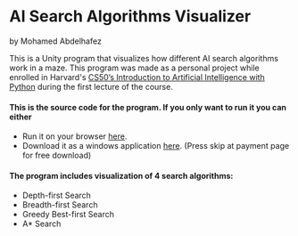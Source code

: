 # AI Search Algorithms Visualizer
by Mohamed Abdelhafez

This is a Unity program that visualizes how different AI search algorithms work in a maze. This program was made as a personal project while enrolled in Harvard's [CS50’s Introduction to Artificial Intelligence with Python](https://cs50.harvard.edu/ai/2020/) during the first lecture of the course.


#### This is the source code for the program. If you only want to run it you can either
- Run it on your browser [here](https://mnasser99.itch.io/ai-search-visualizer).
- Download it as a windows application [here](https://mnasser99.itch.io/ai-search-visualizer/purchase). (Press skip at payment page for free download)


#### The program includes visualization of 4 search algorithms:
- Depth-first Search
- Breadth-first Search
- Greedy Best-first Search
- A* Search

